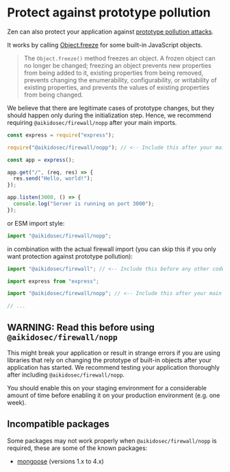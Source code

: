 # Protect against prototype pollution

Zen can also protect your application against [prototype pollution attacks](https://www.aikido.dev/blog/prevent-prototype-pollution).

It works by calling [Object.freeze](https://developer.mozilla.org/en-US/docs/Web/JavaScript/Reference/Global_Objects/Object/freeze) for some built-in JavaScript objects.

> The `Object.freeze()` method freezes an object. A frozen object can no longer be changed; freezing an object prevents new properties from being added to it, existing properties from being removed, prevents changing the enumerability, configurability, or writability of existing properties, and prevents the values of existing properties from being changed.

We believe that there are legitimate cases of prototype changes, but they should happen only during the initialization step. Hence, we recommend requiring `@aikidosec/firewall/nopp` after your main imports.

```js
const express = require("express");

require("@aikidosec/firewall/nopp"); // <-- Include this after your main imports

const app = express();

app.get("/", (req, res) => {
  res.send("Hello, world!");
});

app.listen(3000, () => {
  console.log("Server is running on port 3000");
});
```

or ESM import style:

```js
import "@aikidosec/firewall/nopp";
```

in combination with the actual firewall import (you can skip this if you only want protection against prototype pollution):

```js
import "@aikidosec/firewall"; // <-- Include this before any other code or imports

import express from "express";

import "@aikidosec/firewall/nopp"; // <-- Include this after your main imports

// ...
```

## WARNING: Read this before using `@aikidosec/firewall/nopp`

This might break your application or result in strange errors if you are using libraries that rely on changing the prototype of built-in objects after your application has started. We recommend testing your application thoroughly after including `@aikidosec/firewall/nopp`.

You should enable this on your staging environment for a considerable amount of time before enabling it on your production environment (e.g. one week).

## Incompatible packages

Some packages may not work properly when `@aikidosec/firewall/nopp` is required, these are some of the known packages:

- [mongoose](https://www.npmjs.com/package/mongoose) (versions 1.x to 4.x)
